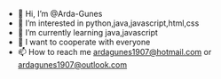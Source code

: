 - 👋 Hi, I’m @Arda-Gunes
- 👀 I’m interested in python,java,javascript,html,css
- 🌱 I’m currently learning java,javascript
- 💞️ I want to cooperate with everyone
- 📫 How to reach me ardagunes1907@hotmail.com or ardagunes1907@outlook.com

<!---
Arda-Gunes/Arda-Gunes is a ✨ special ✨ repository because its `README.md` (this file) appears on your GitHub profile.
You can click the Preview link to take a look at your changes.
--->
